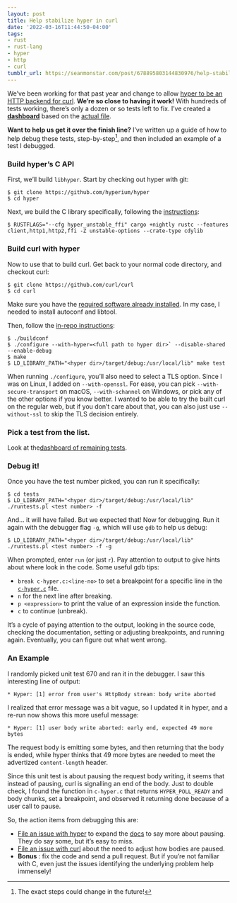 ```yaml
---
layout: post
title: Help stabilize hyper in curl
date: '2022-03-16T11:44:50-04:00'
tags:
- rust
- rust-lang
- hyper
- http
- curl
tumblr_url: https://seanmonstar.com/post/678895803144830976/help-stabilize-hyper-in-curl
---
```

We’ve been working for that past year and change to allow [hyper to be an HTTP backend for curl](https://seanmonstar.com/blog/how-using-hyper-in-curl-can-help-make-the-internet/). **We’re so close to having it work!** With hundreds of tests working, there’s only a dozen or so tests left to fix. I’ve created a [**dashboard**](https://github.com/orgs/hyperium/projects/2/views/1) based on the [actual file](https://github.com/curl/curl/blob/master/tests/data/DISABLED).

**Want to help us get it over the finish line?** I’ve written up a guide of how to help debug these tests, step-by-step[^1], and then included an example of a test I debugged.

### Build hyper’s C API

First, we’ll build `libhyper`. Start by checking out hyper with git:

    $ git clone https://github.com/hyperium/hyper
    $ cd hyper

Next, we build the C library specifically, following the [instructions](https://github.com/hyperium/hyper/blob/master/capi/README.md):

    $ RUSTFLAGS="--cfg hyper_unstable_ffi" cargo +nightly rustc --features client,http1,http2,ffi -Z unstable-options --crate-type cdylib

### Build curl with hyper

Now to use that to build curl. Get back to your normal code directory, and checkout curl:

    $ git clone https://github.com/curl/curl
    $ cd curl

Make sure you have the [required software already installed](https://github.com/curl/curl/blob/master/GIT-INFO). In my case, I needed to install autoconf and libtool.

Then, follow the [in-repo instructions](https://github.com/curl/curl/blob/master/docs/HYPER.md):

    $ ./buildconf
    $ ./configure --with-hyper=<full path to hyper dir>` --disable-shared --enable-debug 
    $ make
    $ LD_LIBRARY_PATH="<hyper dir>/target/debug:/usr/local/lib" make test

When running `./configure`, you’ll also need to select a TLS option. Since I was on Linux, I added on `--with-openssl`. For ease, you can pick `--with-secure-transport` on macOS, `--with-schannel` on Windows, or pick any of the other options if you know better. I wanted to be able to try the built curl on the regular web, but if you don’t care about that, you can also just use `--without-ssl` to skip the TLS decision entirely.

### Pick a test from the list.

Look at the[dashboard of remaining tests](https://github.com/orgs/hyperium/projects/2/views/1).

### Debug it!

Once you have the test number picked, you can run it specifically:

    $ cd tests
    $ LD_LIBRARY_PATH="<hyper dir>/target/debug:/usr/local/lib" ./runtests.pl <test number> -f

And… it will have failed. But we expected that! Now for debugging. Run it again with the debugger flag `-g`, which will use `gdb` to help us debug:

    $ LD_LIBRARY_PATH="<hyper dir>/target/debug:/usr/local/lib" ./runtests.pl <test number> -f -g

When prompted, enter `run` (or just `r`). Pay attention to output to give hints about where look in the code. Some useful gdb tips:

- `break c-hyper.c:<line-no>` to set a breakpoint for a specific line in the [`c-hyper.c`](https://github.com/curl/curl/blob/master/lib/c-hyper.c) file.
- `n` for the next line after breaking.
- `p <expression>` to print the value of an expression inside the function.
- `c` to continue (unbreak).

It’s a cycle of paying attention to the output, looking in the source code, checking the documentation, setting or adjusting breakpoints, and running again. Eventually, you can figure out what went wrong.

### An Example

I randomly picked unit test 670 and ran it in the debugger. I saw this interesting line of output:

    * Hyper: [1] error from user's HttpBody stream: body write aborted

I realized that error message was a bit vague, so I updated it in hyper, and a re-run now shows this more useful message:

    * Hyper: [1] user body write aborted: early end, expected 49 more bytes

The request body is emitting some bytes, and then returning that the body is ended, while hyper thinks that 49 more bytes are needed to meet the advertized `content-length` header.

Since this unit test is about pausing the request body writing, it seems that instead of pausing, curl is signalling an end of the body. Just to double check, I found the function in `c-hyper.c` that returns `HYPER_POLL_READY` and body chunks, set a breakpoint, and observed it returning done because of a user call to pause.

So, the action items from debugging this are:

- [File an issue with hyper](https://github.com/hyperium/hyper/issues) to expand the [docs](https://docs.rs/hyper/latest/hyper/ffi/fn.hyper_body_set_data_func.html) to say more about pausing. They do say some, but it’s easy to miss.
- [File an issue with curl](https://github.com/curl/curl/issues) about the need to adjust how bodies are paused.
- **Bonus** : fix the code and send a pull request. But if you’re not familiar with C, even just the issues identifying the underlying problem help immensely!



[^1]: The exact steps could change in the future! 

